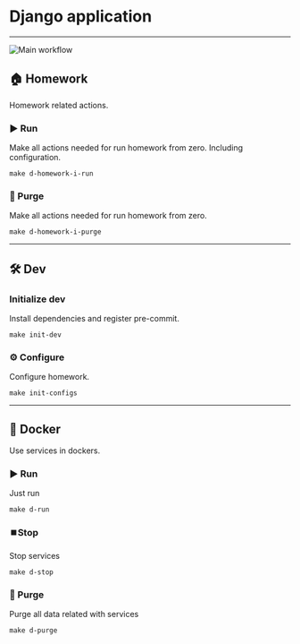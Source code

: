 # Django application

---
![Main workflow](https://github.com/hillel-i-python-pro-i-2023-06-23/shared__docker__example_2023_06_23/actions/workflows/main-workflow.yml/badge.svg)

## 🏠 Homework

Homework related actions.

### ▶️ Run

Make all actions needed for run homework from zero. Including configuration.

```shell
make d-homework-i-run
```

### 🚮 Purge

Make all actions needed for run homework from zero.

```shell
make d-homework-i-purge
```

---

## 🛠️ Dev

### Initialize dev

Install dependencies and register pre-commit.

```shell
make init-dev
```

### ⚙️ Configure

Configure homework.

```shell
make init-configs
```

---

## 🐳 Docker

Use services in dockers.

### ▶️ Run

Just run

```shell
make d-run
```

### ⏹️Stop

Stop services

```shell
make d-stop
```

### 🚮 Purge

Purge all data related with services

```shell
make d-purge
```
